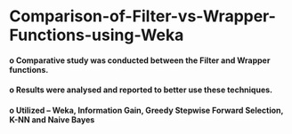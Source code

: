 # Comparison-of-Filter-vs-Wrapper-Functions-using-Weka

#### o Comparative study was conducted between the Filter and Wrapper functions.
#### o Results were analysed and reported to better use these techniques.
#### o Utilized – Weka, Information Gain, Greedy Stepwise Forward Selection, K-NN and Naive Bayes
